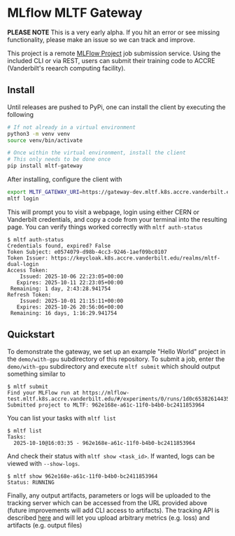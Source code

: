 # MLflow MLTF Gateway

**PLEASE NOTE** This is a very early alpha. If you hit an error or see missing functionality, please make an issue so
we can track and improve.

This project is a remote [MLFlow Project](https://mlflow.org/docs/latest/ml/projects/) job submission service. Using the 
included CLI or via REST, users can submit their training code to ACCRE (Vanderbilt's reearch computing facility).

## Install
Until releases are pushed to PyPi, one can install the client by executing the following

```bash
# If not already in a virtual environment
python3 -m venv venv
source venv/bin/activate

# Once within the virtual environment, install the client
# This only needs to be done once
pip install mltf-gateway
```

After installing, configure the client with
```bash
export MLTF_GATEWAY_URI=https://gateway-dev.mltf.k8s.accre.vanderbilt.edu
mltf login
```
This will prompt you to visit a webpage, login using either CERN or Vanderbilt credentials, and copy a code from your
terminal into the resulting page. You can verify things worked correctly with `mltf auth-status`

```
$ mltf auth-status
Credentials found, expired? False
Token Subject: e0574079-d98b-4cc3-9246-1aef09bc0107
Token Issuer: https://keycloak.k8s.accre.vanderbilt.edu/realms/mltf-dual-login
Access Token:
    Issued: 2025-10-06 22:23:05+00:00
   Expires: 2025-10-11 22:23:05+00:00
 Remaining: 1 day, 2:43:28.941754
Refresh Token:
    Issued: 2025-10-01 21:15:11+00:00
   Expires: 2025-10-26 20:56:06+00:00
 Remaining: 16 days, 1:16:29.941754
```

## Quickstart
To demonstrate the gateway, we set up an example "Hello World" project in the `demo/with-gpu` subdirectory of this repository. To
submit a job, enter the `demo/with-gpu` subdirectory and execute `mltf submit` which should output something similar to

```
$ mltf submit
Find your MLFlow run at https://mlflow-test.mltf.k8s.accre.vanderbilt.edu/#/experiments/0/runs/1d0c653826144357aa90a7de2c6f6bf8
Submitted project to MLTF: 962e168e-a61c-11f0-b4b0-bc2411853964
```

You can list your tasks with `mltf list`

```
$ mltf list
Tasks:
  2025-10-10@16:03:35 - 962e168e-a61c-11f0-b4b0-bc2411853964
```

And check their status with `mltf show <task_id>`. If wanted, logs can be viewed with `--show-logs`.

``` 
$ mltf show 962e168e-a61c-11f0-b4b0-bc2411853964
Status: RUNNING
```

Finally, any output artifacts, parameters or logs will be uploaded to the tracking server which can be accessed
from the URL provided above (future improvements will add CLI access to artifacts). The tracking API is
described [here](https://mlflow.org/docs/latest/ml/tracking/tracking-api/) and will let you upload arbitrary metrics (e.g. loss) and artifacts (e.g. output files)
